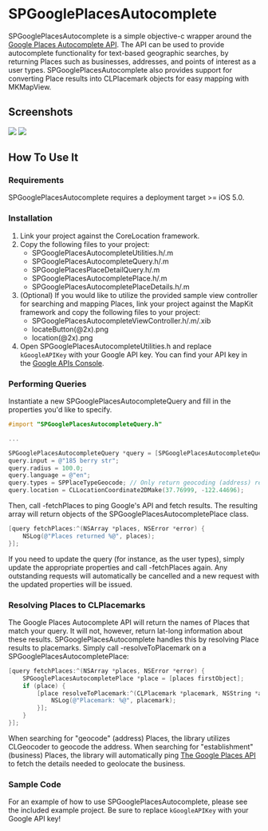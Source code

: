 SPGooglePlacesAutocomplete
===============

SPGooglePlacesAutocomplete is a simple objective-c wrapper around the [Google Places Autocomplete API](https://developers.google.com/places/documentation/autocomplete). The API can be used to provide autocomplete functionality for text-based geographic searches, by returning Places such as businesses, addresses, and points of interest as a user types. SPGooglePlacesAutocomplete also provides support for converting Place results into CLPlacemark objects for easy mapping with MKMapView. 

Screenshots
----
![](http://i.imgur.com/pTxgV.png)
![](http://i.imgur.com/cVcE7.png)


How To Use It
-------------

### Requirements
SPGooglePlacesAutocomplete requires a deployment target >= iOS 5.0.

### Installation
1. Link your project against the CoreLocation framework.
2. Copy the following files to your project:
    * SPGooglePlacesAutocompleteUtilities.h/.m
    * SPGooglePlacesAutocompleteQuery.h/.m
    * SPGooglePlacesPlaceDetailQuery.h/.m
    * SPGooglePlacesAutocompletePlace.h/.m
    * SPGooglePlacesAutocompletePlaceDetails.h/.m
3. (Optional) If you would like to utilize the provided sample view controller for searching and mapping Places, link your project against the MapKit framework and copy the following files to your project:
    * SPGooglePlacesAutocompleteViewController.h/.m/.xib
    * locateButton(@2x).png
    * location(@2x).png
4. Open SPGooglePlacesAutocompleteUtilities.h and replace `kGoogleAPIKey` with your Google API key. You can find your API key in the [Google APIs Console](https://code.google.com/apis/console).

### Performing Queries

Instantiate a new SPGooglePlacesAutocompleteQuery and fill in the properties you'd like to specify.

``` objective-c
#import "SPGooglePlacesAutocompleteQuery.h"

...

SPGooglePlacesAutocompleteQuery *query = [SPGooglePlacesAutocompleteQuery query];
query.input = @"185 berry str";
query.radius = 100.0;
query.language = @"en";
query.types = SPPlaceTypeGeocode; // Only return geocoding (address) results.
query.location = CLLocationCoordinate2DMake(37.76999, -122.44696);
```
    
Then, call -fetchPlaces to ping Google's API and fetch results. The resulting array will return objects of the SPGooglePlacesAutocompletePlace class.
	
``` objective-c
[query fetchPlaces:^(NSArray *places, NSError *error) {
    NSLog(@"Places returned %@", places);
}];
```
    
If you need to update the query (for instance, as the user types), simply update the appropriate properties and call -fetchPlaces again. Any outstanding requests will automatically be cancelled and a new request with the updated properties will be issued.

### Resolving Places to CLPlacemarks

The Google Places Autocomplete API will return the names of Places that match your query. It will not, however, return lat-long information about these results. SPGooglePlacesAutocomplete handles this by resolving Place results to placemarks. Simply call -resolveToPlacemark on a SPGooglePlacesAutocompletePlace:

```objective-c
[query fetchPlaces:^(NSArray *places, NSError *error) {
    SPGooglePlacesAutocompletePlace *place = [places firstObject];
    if (place) {
        [place resolveToPlacemark:^(CLPlacemark *placemark, NSString *addressString, NSError *error) {
            NSLog(@"Placemark: %@", placemark);
        }];
    }
}];
```

When searching for "geocode" (address) Places, the library utilizes CLGeocoder to geocode the address. When searching for "establishment" (business) Places, the library will automatically ping [The Google Places API](https://developers.google.com/places/documentation/#PlaceDetailsRequests) to fetch the details needed to geolocate the business.

### Sample Code

For an example of how to use SPGooglePlacesAutocomplete, please see the included example project. Be sure to replace `kGoogleAPIKey` with your Google API key! 

